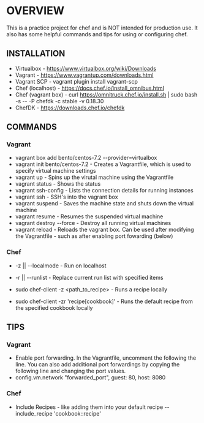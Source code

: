 # OVERVIEW

This is a practice project for chef and is NOT intended for production use. It also has some helpful commands and tips for using or configuring chef.

## INSTALLATION
- Virtualbox - https://www.virtualbox.org/wiki/Downloads
- Vagrant - https://www.vagrantup.com/downloads.html
- Vagrant SCP - vagrant plugin install vagrant-scp
- Chef (localhost) - https://docs.chef.io/install_omnibus.html
- Chef (vagrant box) - curl https://omnitruck.chef.io/install.sh | sudo bash -s -- -P chefdk -c stable -v 0.18.30
- ChefDK - https://downloads.chef.io/chefdk 

## COMMANDS

### Vagrant
- vagrant box add bento/centos-7.2 --provider=virtualbox
- vagrant init bento/centos-7.2 - Creates a Vagrantfile, which is used to specify virtual machine settings
- vagrant up - Spins up the virutal machine using the Vagrantfile
- vagrant status - Shows the status
- vagrant ssh-config - Lists the connection details for running instances
- vagrant ssh - SSH's into the vagrant box
- vagrant suspend - Saves the machine state and shuts down the virtual machine
- vagrant resume - Resumes the suspended virtual machine
- vagrant destroy --force - Destroy all running virtual machines
- vagrant reload - Reloads the vagrant box. Can be used after modifying the Vagrantfile - such as after enabling port fowarding (below)

### Chef

- -z || --localmode - Run on localhost

- -r || --runlist - Replace current run list with specified items

- sudo chef-client -z <path_to_recipe> - Runs a recipe locally

- sudo chef-client -zr 'recipe[cookbook]' - Runs the default recipe from the specified cookbook locally

## TIPS

### Vagrant

- Enable port forwarding. In the Vagrantfile, uncomment the following the line. You can also add additional port forwardings by copying the following line and changing the port values.
- config.vm.network "forwarded_port", guest: 80, host: 8080

### Chef
- Include Recipes - like adding them into your default recipe
-- include_recipe 'cookbook::recipe'
